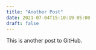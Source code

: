 ```yaml
---
title: "Another Post"
date: 2021-07-04T15:10:19-05:00
draft: false
---
```


This is another post to GitHub.
